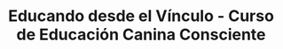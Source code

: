---
layout: landing.njk
title: "Educando desde el Vínculo - Curso de Educación Canina Consciente"
description: "Aprendé a educar y acompañar desde el vínculo, con una mirada Sistémica, Emocional y Cognitiva. Transformá tu relación con tu perro."
permalink: index.html

# =======================
# CONFIGURACIÓN SITIO
# =======================
site:
  name: "Educando desde el Vínculo"
  url: "https://desdeelvinculo.netlify.app"
  verification: "tu-codigo-google-search-console" # Opcional

# =======================
# LOGO Y FAVICON
# =======================
logo: "/assets/images/logo.svg"  # o .png
favicon: "/assets/images/logo.svg"

# =======================
# SEO OPTIMIZADO
# =======================
seo:
  canonical: "https://desdeelvinculo.netlify.app"
  robots: "index, follow"
  # Open Graph
  og_title: "Educando desde el Vínculo - Curso de Educación Canina Consciente"
  og_description: "Aprendé a educar desde el vínculo emocional. Curso online para tutores y profesionales que buscan una relación basada en respeto y empatía."
  og_image: "/assets/images/og-image.jpg"
  og_url: "https://desdeelvinculo.netlify.app"
  # Twitter
  twitter_title: "Educando desde el Vínculo - Curso Consciente"
  twitter_description: "Transformá tu relación con tu perro desde la comprensión mutua. Educación canina sin castigos, con amor y respeto."
  twitter_image: "/assets/images/twitter-image.jpg"
  twitter_site: "@educandovinculo"
nav:
  - text: Inicio
    url: "#hero"
  - text: Presentación
    url: "#presentacion"
  - text: Qué lograrás
    url: "#logros"
  - text: Sobre mí
    url: "#sobre-mi"
  - text: Incluye
    url: "#incluye"
  - text: Testimonios
    url: "#testimonios"
  - text: FAQs
    url: "#faqs"
  - text: Comprar
    url: "#comprar"
    external: true
sections:
  
  # 🟩 SECCIÓN 1 - HERO
  - type: hero
    title: "¿Y si tu perro no necesita más órdenes sino que lo comprendas mejor?"
    subheading: "Transformá la relación con tu perro desde la raíz: educá con consciencia emocional, respeto y comunicación real."
    subtitle: "El único curso que te enseña a construir el vínculo antes que la obediencia."
    ctas:
      - text: "🌱 Educá desde el vínculo"
        url: "https://hotmart.com/es/marketplace/productos/educando-desde-el-vinculo-curso-de-educacion-canina-consciente/K102549535T"
      # En la sección HERO agregar:
    pdf_regalo:
      activo: true
      texto_linea1: "🎁 Recibí gratis:"
      texto_linea2: "'5 Claves para Comprender el Lenguaje de tu Perro'"
      form_id: "pdf-regalo-hero"    
  
  # 🟩 SECCIÓN 2 - PRESENTACIÓN DEL CURSO
  - type: presentacion
    title: "Una nueva forma de educar, desde el amor y la comprensión."
    textos:
      - "Este curso te invita a repensar el vínculo humano-perro desde la mirada Sistémica–Emocional–Cognitiva."
      - "Porque educar no es imponer, sino acompañar el desarrollo emocional y cognitivo del perro en un entorno seguro, coherente y afectivo."
      - "Vas a descubrir cómo las emociones, los pensamientos y las dinámicas del sistema familiar influyen en la conducta del perro, y cómo podés transformar el vínculo a través de una comunicación consciente."
      - "La mayoría de los métodos te enseñan a controlar a tu perro. Este curso te enseña a comprenderlo."
    modulos:
      - "Leer las emociones y necesidades de tu perro desde una mirada integral."
      - "Identificar cómo tu propio estado emocional impacta en su conducta."
      - "Establecer límites amorosos y coherentes que fomenten la autonomía."
      - "Desarrollar una comunicación más empática y respetuosa."
      - "Transformar comportamientos no deseados desde la comprensión, no el castigo."
      - "Crear una convivencia basada en equilibrio, confianza y conexión real."
      - "Resolver casos prácticos: ladridos, ansiedad, reactividad, miedos."
    cta_text: "Cambiá la forma de educar, creando una relación más consciente y armónica con tu perro."

      # 🟩 SECCIÓN 3 - QUÉ VAS A LOGRAR
  - type: logros
    title: "Después de este curso, vas a poder…"
    items:
      - icon: "fas fa-heart"
        texto: "Dejar de frustrarte porque ahora COMPRENDÉS lo que pasa."
      - icon: "fas fa-brain"
        texto: "Entender QUÉ siente tu perro, no solo qué hace."
      - icon: "fas fa-shield-alt"
        texto: "Comunicarte sin gritos, tensión ni correcciones agresivas."
      - icon: "fas fa-comments"
        texto: "Desarrollar una comunicación más empática y respetuosa."
      - icon: "fas fa-sync-alt"
        texto: "Transformar la relación de control a colaboración genuina."
      - icon: "fas fa-home"
        texto: "Construir autonomía y autocontrol más valiosos que la obediencia."

     # 🟩 SECCIÓN 4 - SOBRE LA CREADORA
  - type: sobre-creadora
    title: "Desde el vínculo, no desde el control."
    texto: "Soy Rodrigo Gomez, educador canino y acompañante en procesos vinculares desde un enfoque Sistémico–Emocional–Cognitivo. A lo largo de mi recorrido, comprendí que detrás de cada conducta hay una historia emocional, tanto en el perro como en la persona que lo acompaña. Los perros no necesitan ser dominados. Necesitan ser comprendidos. Este curso nace para compartir una mirada más humana, respetuosa y coherente sobre la educación canina — donde el vínculo es el verdadero punto de partida. Porque detrás de cada ladrido, cada miedo, cada 'desobediencia', hay una emoción. Y cuando aprendés a leerla, todo cambia."
    imagen: "/assets/images/perris.webp"
    alt: "Rodrigo Gomez con su perro"
    
    
    # 🟩 SECCIÓN 5 - QUÉ INCLUYE EL CURSO
  - type: incluye
    title: "¿Qué vas a encontrar en este recorrido?"
    items:
      - icon: "fas fa-book-open"
        titulo: "6 módulos completos"
        texto: "145+ páginas de contenido profundo con teoría, reflexiones y prácticas aplicables para tu día a día."
      - icon: "fas fa-puzzle-piece"
        titulo: "Herramientas emocionales y cognitivas"
        texto: "Para comprender conductas desde la raíz y transformar tu comunicación desde la coherencia y el respeto."
      - icon: "fas fa-comments"
        titulo: "Ejercicios prácticos"
        texto: "En cada módulo encontrarás ejercicios concretos para mejorar la comunicación humano–perro de manera efectiva e inmediata."
      - icon: "fas fa-file-pdf"
        titulo: "Material descargable"
        texto: "PDFs con plantillas, diarios emocionales, checklists y guías de enriquecimiento. Acceso ilimitado para revisar cuando necesites."
      - icon: "fas fa-leaf"
        titulo: "Enfoque respetuoso"
        texto: "Métodos conscientes, basados en evidencia y sin técnicas invasivas, punitivas ni de dominancia."
      - icon: "fas fa-file"
        titulo: "Casos prácticos reales"
        texto: "Módulo completo dedicado a resolver situaciones concretas: ladridos, ansiedad por separación, reactividad, miedos y más."
    cta:
      texto: "👉 Accedé al curso y empezá a construir una relación desde el vínculo."
      url: "https://hotmart.com/es/marketplace/productos/educando-desde-el-vinculo-curso-de-educacion-canina-consciente/K102549535T"
      

    # 🟩 SECCIÓN PDF REGALO
  - type: pdf-regalo
    titulo: "🎁 Descargá GRATIS tu guía"
    subtitulo: "Las 5 señales que tu perro te da (y estás ignorando sin saberlo)."
    descripcion: "Un regalo para empezar a transformar tu relación hoy mismo. Descubrí cómo leer las señales más importantes de tu perro y mejorá la comunicación en menos de 10 minutos. Ingresá tu email y te lo enviamos al instante."
    form_id: "pdf-regalo-seccion"
    imagen: "/assets/images/pdf-preview.png"

  
    # 🟩 SECCIÓN 6 - TESTIMONIOS
  - type: testimonios
    title: "Historias de transformación"
    items:
      - nombre: "Mariana y Lolo"
        texto: "Entendí que mi perro no me desobedecía, simplemente no me comprendía. Hoy nos comunicamos con calma y empatía."
        imagen: "/assets/images/testimonios/mariana-lolo.jpg"
      - nombre: "Julián y Nube"
        texto: "Aprendí a observar mis emociones antes de pretender cambiar su conducta. Nuestro vínculo cambió completamente."
        imagen: "/assets/images/testimonios/julian-nube.jpg"
      - nombre: "Rodrigo (Creador)"
        texto: "Después de años de educación tradicional, descubrí que el verdadero cambio viene desde la comprensión mutua. Este curso es el resultado de esa transformación personal."
        imagen: "/assets/images/rodrigo-perro.jpg"



    # 🟩 SECCIÓN 7 - PREGUNTAS FRECUENTES
  - type: faqs
    title: "Preguntas antes de empezar"
    items:
      - question: "¿Es solo para educadores?"
        answer: "No, está diseñado tanto para tutores como para profesionales que quieran profundizar en el enfoque emocional–cognitivo y construir vínculos más conscientes y respetuosos."
      - question: "¿Qué necesito para hacerlo?"
        answer: "Solo disposición y curiosidad por comprender mejor el vínculo con tu perro. No se requieren conocimientos previos. El curso está escrito en lenguaje claro y accesible."
      - question: "¿Incluye prácticas?"
        answer: "Sí, cada módulo incluye ejercicios observacionales, reflexivos y prácticos para aplicar inmediatamente con tu perro. No es solo teoría, es acción."
      - question: "¿Cuánto dura el curso?"
        answer: "Es autogestionado. Podés hacerlo a tu ritmo: en 1 semana intensiva o en 2 meses tranquilo. El contenido equivale a aproximadamente 8-10 horas de aprendizaje profundo."
      - question: "¿Tengo acceso permanente?"
        answer: "Sí, una vez que adquirís el curso, tenés acceso de por vida. Podés descargarlo, imprimirlo, volver a leerlo las veces que necesites. Es tuyo para siempre."
      - question: "¿Ofrecen certificado?"
        answer: "Sí, al completar el curso recibís un certificado digital descargable y personalizado que acredita tu participación y aprendizaje en el enfoque Sistémico-Emocional-Cognitivo."
      - question: "¿Funciona para cualquier edad o raza?"
        answer: "Sí, absolutamente. El enfoque emocional funciona para cachorros, adultos y seniors de cualquier raza o mezcla. Las emociones son universales."
      - question: "¿Sirve para perros con problemas de agresividad o ansiedad severa?"
        answer: "Sí. El enfoque trabaja desde la emoción que genera la conducta. El Módulo 6 está dedicado específicamente a casos complejos. Para situaciones muy graves, siempre recomendamos complementar con acompañamiento profesional presencial."



    # 🟩 SECCIÓN 8 - CIERRE / CTA FINAL
  - type: cierre
    title: "Educar desde el vínculo es el verdadero acto de amor."
    subtitle: "Cuando entendés lo que tu perro siente y necesita, el aprendizaje fluye sin conflicto. No se trata de enseñar órdenes, sino de aprender a convivir desde la comprensión y la empatía.Este curso no te va a dar fórmulas mágicas. Te va a dar lo que realmente funciona: comprensión, herramientas y una nueva forma de mirar. Tu perro no necesita más órdenes. Necesita que lo comprendas. El vínculo se construye. ¿Empezamos?"
    cta:
      texto: "Acceder al curso ahora"
      url: "https://hotmart.com/es/marketplace/productos/educando-desde-el-vinculo-curso-de-educacion-canina-consciente/K102549535T"

    text: -✅ Acceso inmediato al PDF completo (145+ páginas)
          -✅ Garantía de 7 días - 100% reembolso
          -✅ Pago seguro con Hotmart  
  
    # 🟩 FOOTER
  - type: footer
    email: "desdeel.vinculo@gmail.com"
    texto: "© 2025 Educando desde el Vínculo. Todos los derechos reservados."
    links:
      - text: "Inicio"
        url: "#hero"
      - text: "Presentación"
        url: "#presentacion"
      - text: "Qué lograrás"
        url: "#logros"
      - text: "Sobre mí"
        url: "#sobre-mi"
      - text: "Incluye"
        url: "#incluye"
      - text: "Testimonios"
        url: "#testimonios"
      - text: "FAQs"
        url: "#faqs"
    social:
      - type: "instagram"
        url: "https://www.instagram.com/desdeel.vinculo/"
      - type: "whatsapp"
        url: "https://wa.me/5491121652703"
  
  
  

---